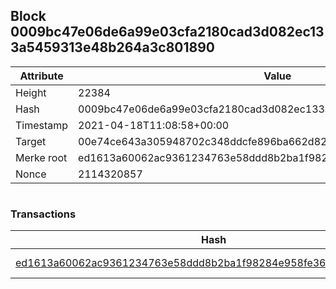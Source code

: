## Block 0009bc47e06de6a99e03cfa2180cad3d082ec133a5459313e48b264a3c801890

Attribute | Value
--- | ---
Height | 22384
Hash | 0009bc47e06de6a99e03cfa2180cad3d082ec133a5459313e48b264a3c801890
Timestamp | 2021-04-18T11:08:58+00:00
Target | 00e74ce643a305948702c348ddcfe896ba662d82c1a228faf4ad12250f07334e
Merke root | ed1613a60062ac9361234763e58ddd8b2ba1f98284e958fe3654876dc249a51f
Nonce | 2114320857

```

```

### Transactions

Hash | Amount
--- | ---
[ed1613a60062ac9361234763e58ddd8b2ba1f98284e958fe3654876dc249a51f](ed1613a60062ac9361234763e58ddd8b2ba1f98284e958fe3654876dc249a51f.md) | 10.00000000 SKEPTI 
